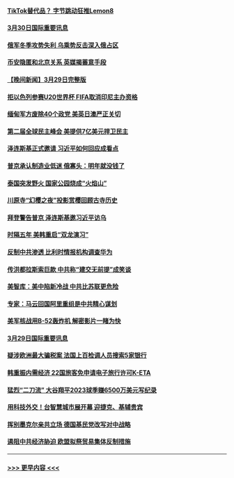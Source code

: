 #### [TikTok替代品？ 字节跳动狂推Lemon8](../pages/prog202/a103679551.md?t=03301843) 
#### [3月30日国际重要讯息](../pages/prog202/a103679536.md?t=03301843) 
#### [俄军冬季攻势失利 乌乘势反击深入俄占区](../pages/prog202/a103679433.md?t=03301843) 
#### [币安隐匿和北京关系 英媒揭蓄意手段](../pages/prog202/a103679417.md?t=03301843) 
#### [【晚间新闻】3月29日完整版](../pages/prog202/a103679337.md?t=03301843) 
#### [拒以色列参赛U20世界杯 FIFA取消印尼主办资格](../pages/prog202/a103679353.md?t=03301843) 
#### [缅甸军方废除40个政党 美英日澳严正关切](../pages/prog202/a103679325.md?t=03301843) 
#### [第二届全球民主峰会 美提供7亿美元捍卫民主](../pages/prog202/a103679188.md?t=03301843) 
#### [泽连斯基正式邀请 习近平如何回应成看点](../pages/prog202/a103679190.md?t=03301843) 
#### [普京承认制造业低迷 俄寡头：明年就没钱了](../pages/prog202/a103679189.md?t=03301843) 
#### [泰国突发野火 国家公园烧成“火焰山”](../pages/prog202/a103679192.md?t=03301843) 
#### [川原寺“幻樱之夜”投影赏樱回顾古寺历史](../pages/prog202/a103679055.md?t=03301843) 
#### [拜登警告普京 泽连斯基邀习近平访乌](../pages/prog202/a103679051.md?t=03301843) 
#### [时隔五年 美韩重启“双龙演习”](../pages/prog202/a103679048.md?t=03301843) 
#### [反制中共渗透 比利时情报机构调查华为](../pages/prog202/a103679047.md?t=03301843) 
#### [传洪都拉斯索巨款 中共称“建交无前提”成笑谈](../pages/prog202/a103678964.md?t=03301843) 
#### [美智库：美中陷新冷战 中共比苏联更危险](../pages/prog202/a103678862.md?t=03301843) 
#### [专家：马云回国阿里重组是中共精心谋划](../pages/prog202/a103678859.md?t=03301843) 
#### [美军核战用B-52轰炸机 解密影片一睹为快](../pages/prog202/a103678853.md?t=03301843) 
#### [3月29日国际重要讯息](../pages/prog202/a103678825.md?t=03301843) 
#### [疑涉欧洲最大骗税案 法国上百检调人员搜索5家银行](../pages/prog202/a103678758.md?t=03301843) 
#### [韩重振内需经济 22国旅客免申请电子旅行许可K-ETA](../pages/prog202/a103678740.md?t=03301843) 
#### [猛烈“二刀流” 大谷翔平2023球季赚6500万美元写纪录](../pages/prog202/a103678736.md?t=03301843) 
#### [用科技外交！台智慧城市展开幕 迎捷克、基辅贵宾](../pages/prog202/a103678727.md?t=03301843) 
#### [挥别墨克尔亲共立场 德国基民党改写对中战略](../pages/prog202/a103678712.md?t=03301843) 
#### [遏阻中共经济胁迫 欧盟拟祭贸易集体反制措施](../pages/prog202/a103678695.md?t=03301843) 

----
#### [ >>> 更早内容 <<< ](../indexes/prog202-earlier.md)
